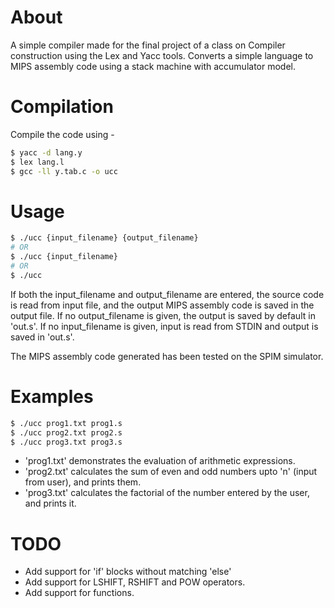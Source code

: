 # About
A simple compiler made for the final project of a class on Compiler construction using the Lex and Yacc tools. Converts a simple language to MIPS assembly code using a stack machine with accumulator model.

# Compilation
Compile the code using -
```bash
$ yacc -d lang.y
$ lex lang.l
$ gcc -ll y.tab.c -o ucc
```

# Usage
```bash
$ ./ucc {input_filename} {output_filename}
# OR
$ ./ucc {input_filename}
# OR
$ ./ucc
```

If both the input_filename and output_filename are entered, the source code is read from input file, and the output MIPS assembly code is saved in the output file.
If no output_filename is given, the output is saved by default in 'out.s'.
If no input_filename is given, input is read from STDIN and output is saved in 'out.s'.

The MIPS assembly code generated has been tested on the SPIM simulator.

# Examples

```bash
$ ./ucc prog1.txt prog1.s
$ ./ucc prog2.txt prog2.s
$ ./ucc prog3.txt prog3.s
```

* 'prog1.txt' demonstrates the evaluation of arithmetic expressions.
* 'prog2.txt' calculates the sum of even and odd numbers upto 'n' (input from user), and prints them.
* 'prog3.txt' calculates the factorial of the number entered by the user, and prints it.

# TODO
* Add support for 'if' blocks without matching 'else'
* Add support for LSHIFT, RSHIFT and POW operators.
* Add support for functions.
